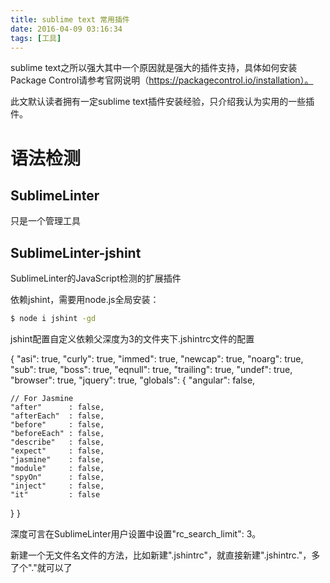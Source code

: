 ```yaml
---
title: sublime text 常用插件
date: 2016-04-09 03:16:34
tags: [工具]
---
```


sublime text之所以强大其中一个原因就是强大的插件支持，具体如何安装Package Control请参考官网说明（https://packagecontrol.io/installation）。

此文默认读者拥有一定sublime text插件安装经验，只介绍我认为实用的一些插件。

# 语法检测

## SublimeLinter

只是一个管理工具

## SublimeLinter-jshint 

SublimeLinter的JavaScript检测的扩展插件

依赖jshint，需要用node.js全局安装：

```bash
$ node i jshint -gd
```



jshint配置自定义依赖父深度为3的文件夹下.jshintrc文件的配置

{
  "asi": true,
  "curly": true,
  "immed": true,
  "newcap": true,
  "noarg": true,
  "sub": true,
  "boss": true,
  "eqnull": true,
  "trailing": true,
  "undef": true,
  "browser": true,
  "jquery": true,
  "globals": {
    "angular": false,
    
    // For Jasmine
    "after"      : false,
    "afterEach"  : false,
    "before"     : false,
    "beforeEach" : false,
    "describe"   : false,
    "expect"     : false,
    "jasmine"    : false,
    "module"     : false,
    "spyOn"      : false,
    "inject"     : false,
    "it"         : false
  }
}

深度可言在SublimeLinter用户设置中设置"rc_search_limit": 3。

新建一个无文件名文件的方法，比如新建".jshintrc"，就直接新建".jshintrc."，多了个"."就可以了
